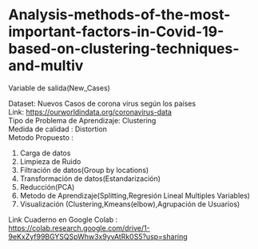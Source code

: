 # Analysis-methods-of-the-most-important-factors-in-Covid-19-based-on-clustering-techniques-and-multiv
Variable de salida(New_Cases)


Dataset: Nuevos Casos de corona virus según los países <br/>
Link: https://ourworldindata.org/coronavirus-data <br/>
Tipo de Problema de Aprendizaje: Clustering <br/>
Medida de calidad : Distortion <br/>
Metodo Propuesto : 

1. Carga de datos 
2. Limpieza de Ruido
3. Filtración de datos(Group by locations)
4. Transformación de datos(Estandarización)
5. Reducción(PCA)<br>
6. Metodo de Aprendizaje(Splitting,Regresión Lineal Multiples Variables)
7. Visualización (Clustering,Kmeans(elbow),Agrupación de Usuarios) 



Link  Cuaderno  en Google Colab : https://colab.research.google.com/drive/1-9eKxZyf99BGYSQSpWhw3x9yvAtRk0S5?usp=sharing
